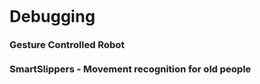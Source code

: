 # Debugging

### Gesture Controlled Robot



### SmartSlippers - Movement recognition for old people
